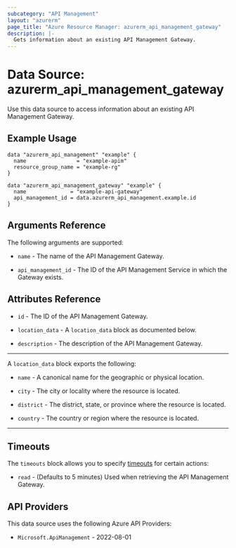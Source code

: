 ```yaml
---
subcategory: "API Management"
layout: "azurerm"
page_title: "Azure Resource Manager: azurerm_api_management_gateway"
description: |-
  Gets information about an existing API Management Gateway.
---
```


# Data Source: azurerm_api_management_gateway

Use this data source to access information about an existing API Management Gateway.

## Example Usage

```hcl
data "azurerm_api_management" "example" {
  name                = "example-apim"
  resource_group_name = "example-rg"
}

data "azurerm_api_management_gateway" "example" {
  name              = "example-api-gateway"
  api_management_id = data.azurerm_api_management.example.id
}
```

## Arguments Reference

The following arguments are supported:

* `name` - The name of the API Management Gateway.

* `api_management_id` - The ID of the API Management Service in which the Gateway exists.

## Attributes Reference

* `id` - The ID of the API Management Gateway.

* `location_data` - A `location_data` block as documented below.

* `description` - The description of the API Management Gateway.

---

A `location_data` block exports the following:

* `name` - A canonical name for the geographic or physical location.

* `city` - The city or locality where the resource is located.

* `district` - The district, state, or province where the resource is located.

* `country` - The country or region where the resource is located.

---

## Timeouts

The `timeouts` block allows you to specify [timeouts](https://www.terraform.io/language/resources/syntax#operation-timeouts) for certain actions:

* `read` - (Defaults to 5 minutes) Used when retrieving the API Management Gateway.

## API Providers
<!-- This section is generated, changes will be overwritten -->
This data source uses the following Azure API Providers:

* `Microsoft.ApiManagement` - 2022-08-01
